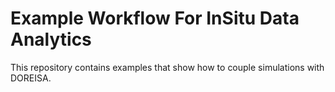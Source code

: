 # Example Workflow For InSitu Data Analytics

This repository contains examples that show how to couple simulations with DOREISA.
